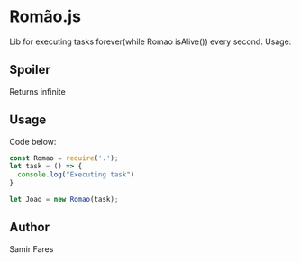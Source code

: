 # Romão.js

Lib for executing tasks forever(while Romao isAlive()) every second. Usage:

## Spoiler

Returns infinite

## Usage

Code below:

```javascript
const Romao = require('.');
let task = () => {
  console.log("Executing task")
}

let Joao = new Romao(task);
```

## Author

Samir Fares